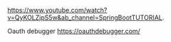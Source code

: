 https://www.youtube.com/watch?v=QyKOLZjpS5w&ab_channel=SpringBootTUTORIAL.

Oauth debugger
https://oauthdebugger.com/